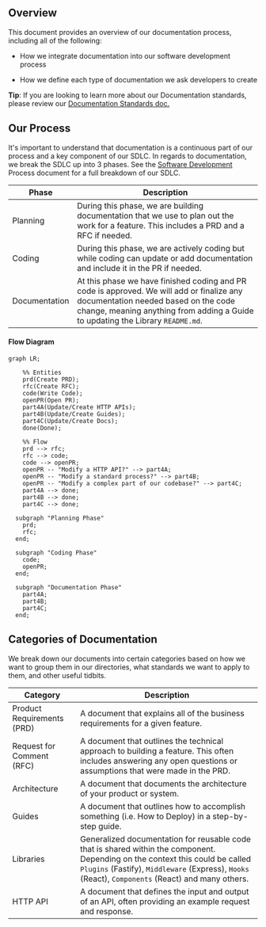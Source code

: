 ## Overview

This document provides an overview of our documentation process, including all of the following:

* How we integrate documentation into our software development process

* How we define each type of documentation we ask developers to create

**Tip**: If you are looking to learn more about our Documentation standards, please review our [Documentation Standards doc.](https://app.joggr.io)

## Our Process

It's important to understand that documentation is a continuous part of our process and a key component of our SDLC. In regards to documentation, we break the SDLC up into 3 phases. See the [Software Development](https://app.joggr.io) Process document for a full breakdown of our SDLC.

| Phase         | Description                                                                                                                                                                                                         |
| ------------- | ------------------------------------------------------------------------------------------------------------------------------------------------------------------------------------------------------------------- |
| Planning      | During this phase, we are building documentation that we use to plan out the work for a feature. This includes a PRD and a RFC if needed.                                                                           |
| Coding        | During this phase, we are actively coding but while coding can update or add documentation and include it in the PR if needed.                                                                                      |
| Documentation | At this phase we have finished coding and PR code is approved. We will add or finalize any documentation needed based on the code change, meaning anything from adding a Guide to updating the Library `README.md`. |

#### Flow Diagram

```mermaid
graph LR;

    %% Entities
    prd(Create PRD);
    rfc(Create RFC);
    code(Write Code);
    openPR(Open PR);
    part4A(Update/Create HTTP APIs);
    part4B(Update/Create Guides);
    part4C(Update/Create Docs);
    done(Done);

    %% Flow
    prd --> rfc;
    rfc --> code;
    code --> openPR;
    openPR -- "Modify a HTTP API?" --> part4A;
    openPR -- "Modify a standard process?" --> part4B;
    openPR -- "Modify a complex part of our codebase?" --> part4C;
    part4A --> done;
    part4B --> done;
    part4C --> done;

  subgraph "Planning Phase"
    prd;
    rfc;
  end;

  subgraph "Coding Phase"
    code;
    openPR;
  end;

  subgraph "Documentation Phase"
    part4A;
    part4B;
    part4C;
  end;
```

## Categories of Documentation

We break down our documents into certain categories based on how we want to group them in our directories, what standards we want to apply to them, and other useful tidbits.

| Category                   | Description                                                                                                                                                                                                                        |
| -------------------------- | ---------------------------------------------------------------------------------------------------------------------------------------------------------------------------------------------------------------------------------- |
| Product Requirements (PRD) | A document that explains all of the business requirements for a given feature.                                                                                                                                                     |
| Request for Comment (RFC)  | A document that outlines the technical approach to building a feature. This often includes answering any open questions or assumptions that were made in the PRD.                                                                  |
| Architecture               | A document that documents the architecture of your product or system.                                                                                                                                                              |
| Guides                     | A document that outlines how to accomplish something (i.e. How to Deploy) in a step-by-step guide.                                                                                                                                 |
| Libraries                  | Generalized documentation for reusable code that is shared within the component. Depending on the context this could be called `Plugins` (Fastify), `Middleware` (Express), `Hooks` (React), `Components` (React) and many others. |
| HTTP API                   | A document that defines the input and output of an API, often providing an example request and response.                                                                                                                           |
